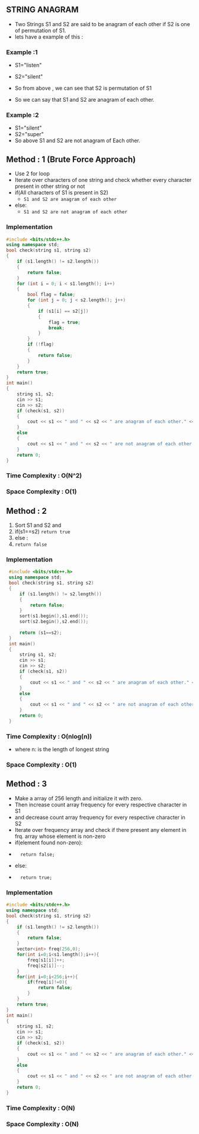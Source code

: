 ## STRING ANAGRAM

* Two Strings S1 and S2 are said to be anagram of each other if S2 is one of permutation of S1.
* lets have a example of this :

###   Example :1

*  S1="listen"
*  S2="silent"

*  So from above , we can see that  S2 is permutation of S1
*  So we can say that S1 and S2 are anagram of each other.

###   Example :2

*   S1="silent"
*  S2="super"
* So above S1 and S2 are not anagram of Each other.

## Method : 1 (Brute Force Approach)
* Use 2 for loop 
* Iterate over characters of one string and check whether every character present in other string or not
* if(All characters of S1 is present in S2)
    * `S1 and S2 are anagram of each other`
* else:
   * `S1 and S2 are not anagram of each other`

###  Implementation 
```C++
#include <bits/stdc++.h>
using namespace std;
bool check(string s1, string s2)
{
    if (s1.length() != s2.length())
    {
        return false;
    }
    for (int i = 0; i < s1.length(); i++)
    {
        bool flag = false;
        for (int j = 0; j < s2.length(); j++)
        {
            if (s1[i] == s2[j])
            {
                flag = true;
                break;
            }
        }
        if (!flag)
        {
            return false;
        }
    }
    return true;
}
int main()
{
    string s1, s2;
    cin >> s1;
    cin >> s2;
    if (check(s1, s2))
    {
        cout << s1 << " and " << s2 << " are anagram of each other." << endl;
    }
    else
    {
        cout << s1 << " and " << s2 << " are not anagram of each other." << endl;
    }
    return 0;
}
```
### Time Complexity : O(N^2)
### Space Complexity : O(1)

## Method : 2
1. Sort S1 and S2 and 
2. if(s1==s2)
     `return true`
3. else : 
4.    `return false`


### Implementation 
```C++
 #include <bits/stdc++.h>
 using namespace std;
 bool check(string s1, string s2)
 {
     if (s1.length() != s2.length())
     {
         return false;
     }
     sort(s1.begin(),s1.end());
     sort(s2.begin(),s2.end());
 
     return (s1==s2);
 }
 int main()
 {
     string s1, s2;
     cin >> s1;
     cin >> s2;
     if (check(s1, s2))
     {
         cout << s1 << " and " << s2 << " are anagram of each other." << endl;
     }
     else
     {
         cout << s1 << " and " << s2 << " are not anagram of each other." << endl;
     }
     return 0;
 }
```
### Time Complexity : O(nlog(n)) 
*    where n: is the length of longest string
### Space Complexity : O(1)


## Method : 3
* Make a array of 256 length and initialize it with zero.
* Then increase count array frequency for every respective character in S1
* and decrease  count array frequency for every respective character in S2
* Iterate over frequency array and check if there present any element in frq. array whose element is non-zero
* if(element found non-zero):
*       return false;
* else:  
*       return true;


### Implementation 

```C++
#include <bits/stdc++.h>
using namespace std;
bool check(string s1, string s2)
{
    if (s1.length() != s2.length())
    {
        return false;
    }
    vector<int> freq(256,0);
    for(int i=0;i<s1.length();i++){
        freq[s1[i]]++;
        freq[s2[i]]--;
    }
    for(int i=0;i<256;i++){
        if(freq[i]!=0){
            return false;
        }
    }
    return true;
}
int main()
{
    string s1, s2;
    cin >> s1;
    cin >> s2;
    if (check(s1, s2))
    {
        cout << s1 << " and " << s2 << " are anagram of each other." << endl;
    }
    else
    {
        cout << s1 << " and " << s2 << " are not anagram of each other." << endl;
    }
    return 0;
}
```
### Time Complexity : O(N)
### Space Complexity : O(N)
